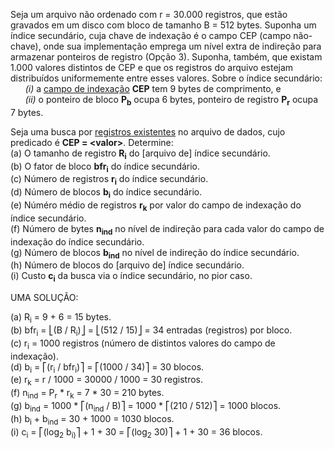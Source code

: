Seja um arquivo não ordenado com r = 30.000 registros, que estão gravados em um disco com bloco de tamanho B = 512 bytes. Suponha um índice secundário, cuja chave de indexação é o campo CEP (campo não-chave), onde sua implementação emprega um nível extra de indireção para armazenar ponteiros de registro (Opção 3). Suponha, também, que existam 1.000 valores distintos de CEP e que os registros do arquivo estejam distribuídos uniformemente entre esses valores. Sobre o índice secundário:<br>
&nbsp;&nbsp;&nbsp;&nbsp;&nbsp;&nbsp;_(i)_ a <ins>campo de indexação</ins> **CEP** tem 9 bytes de comprimento, e<br>
&nbsp;&nbsp;&nbsp;&nbsp;&nbsp;&nbsp;_(ii)_ o ponteiro de bloco **P<sub>b</sub>** ocupa 6 bytes, ponteiro de registro **P<sub>r</sub>** ocupa 7 bytes.

Seja uma busca por <ins>registros existentes</ins> no arquivo de dados, cujo predicado é **CEP = \<valor\>**. Determine:<br>
(a) O tamanho de registro **R<sub>i</sub>** do [arquivo de] índice secundário.<br>
(b) O fator de bloco **bfr<sub>i</sub>** do índice secundário.<br>
(c) Número de registros **r<sub>i</sub>** do índice secundário.<br>
(d) Número de blocos **b<sub>i</sub>** do índice secundário.<br>
(e) Núméro médio de registros **r<sub>k</sub>** por valor do campo de indexação do índice secundário.<br>
(f) Número de bytes **n<sub>ind</sub>** no nível de indireção para cada valor do campo de indexação do índice secundário.<br>
(g) Número de blocos **b<sub>ind</sub>** no nível de indireção do índice secundário.<br>
(h) Número de blocos do [arquivo de] índice secundário.<br>
(i) Custo **c<sub>i</sub>** da busca via o índice secundário, no pior caso.<br>

UMA SOLUÇÃO:

(a) R<sub>i</sub> = 9 + 6 = 15 bytes.<br>
(b) bfr<sub>i</sub> = ⎣(B / R<sub>i</sub>)⎦ = ⎣(512 / 15)⎦ = 34 entradas (registros) por bloco.<br>
(c) r<sub>i</sub> = 1000 registros (número de distintos valores do campo de indexação).<br>
(d) b<sub>i</sub> = ⎡(r<sub>i</sub> / bfr<sub>i</sub>)⎤ =  ⎡(1000 / 34)⎤ = 30 blocos.<br>
(e) r<sub>k</sub> = r / 1000 = 30000 / 1000 = 30 registros.<br>
(f) n<sub>ind</sub> = P<sub>r</sub> * r<sub>k</sub> = 7 * 30 = 210 bytes.<br>
(g) b<sub>ind</sub> = 1000 * ⎡(n<sub>ind</sub> / B)⎤ = 1000 * ⎡(210 / 512)⎤ = 1000 blocos.<br>
(h) b<sub>i</sub> + b<sub>ind</sub> = 30 + 1000 = 1030 blocos.<br>
(i) c<sub>i</sub> = ⎡(log<sub>2</sub> b<sub>i)</sub>⎤ + 1 + 30 = ⎡(log<sub>2</sub> 30)⎤ + 1 + 30 = 36 blocos.
